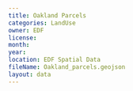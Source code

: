 ```yaml
---
title: Oakland Parcels
categories: LandUse
owner: EDF
license:
month:
year:
location: EDF Spatial Data
fileName: Oakland_parcels.geojson
layout: data
---
```

